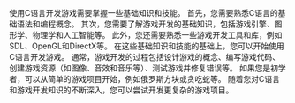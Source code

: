 使用C语言开发游戏需要掌握一些基础知识和技能。
首先，您需要熟悉C语言的基础语法和编程概念。
其次，您需要了解游戏开发的基础知识，包括游戏引擎、图形学、物理学和人工智能等。
此外，您还需要熟悉一些游戏开发工具和库，例如SDL、OpenGL和DirectX等。
在这些基础知识和技能的基础上，您可以开始使用C语言开发游戏。
通常，游戏开发的过程包括设计游戏的概念、编写游戏代码、创建游戏资源（如图像、音效和音乐等）、测试游戏并修复错误等。
如果您是初学者，可以从简单的游戏项目开始，例如俄罗斯方块或贪吃蛇等。
随着您对C语言和游戏开发知识的不断深入，您可以尝试开发更复杂的游戏项目。













